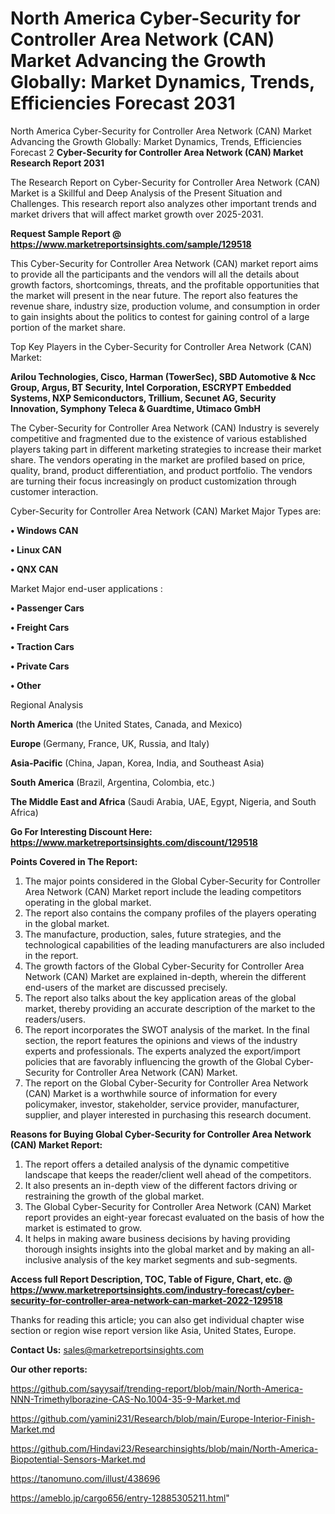 # North America Cyber-Security for Controller Area Network (CAN) Market Advancing the Growth Globally: Market Dynamics, Trends, Efficiencies Forecast 2031
North America Cyber-Security for Controller Area Network (CAN) Market Advancing the Growth Globally: Market Dynamics, Trends, Efficiencies Forecast 2
<strong>Cyber-Security for Controller Area Network (CAN) Market Research Report 2031</strong>

The Research Report on Cyber-Security for Controller Area Network (CAN) Market is a Skillful and Deep Analysis of the Present Situation and Challenges. This research report also analyzes other important trends and market drivers that will affect market growth over 2025-2031.

<strong>Request Sample Report @ <a href=https://www.marketreportsinsights.com/sample/129518>https://www.marketreportsinsights.com/sample/129518</a></strong>

This Cyber-Security for Controller Area Network (CAN) market report aims to provide all the participants and the vendors will all the details about growth factors, shortcomings, threats, and the profitable opportunities that the market will present in the near future. The report also features the revenue share, industry size, production volume, and consumption in order to gain insights about the politics to contest for gaining control of a large portion of the market share.

Top Key Players in the Cyber-Security for Controller Area Network (CAN) Market:

<strong>Arilou Technologies, Cisco, Harman (TowerSec), SBD Automotive & Ncc Group, Argus, BT Security, Intel Corporation, ESCRYPT Embedded Systems, NXP Semiconductors, Trillium, Secunet AG, Security Innovation, Symphony Teleca & Guardtime, Utimaco GmbH</strong>

The Cyber-Security for Controller Area Network (CAN) Industry is severely competitive and fragmented due to the existence of various established players taking part in different marketing strategies to increase their market share. The vendors operating in the market are profiled based on price, quality, brand, product differentiation, and product portfolio. The vendors are turning their focus increasingly on product customization through customer interaction.

Cyber-Security for Controller Area Network (CAN) Market Major Types are:

<strong>• Windows CAN

• Linux CAN

• QNX CAN</strong>

Market Major end-user applications :

<strong>• Passenger Cars

• Freight Cars

• Traction Cars

• Private Cars

• Other</strong>

Regional Analysis

</u><strong><b>North America</b></strong> (the United States, Canada, and Mexico)

<strong><b>Europe </b></strong>(Germany, France, UK, Russia, and Italy)

<strong><b>Asia-Pacific</b></strong> (China, Japan, Korea, India, and Southeast Asia)

<strong><b>South America</b></strong> (Brazil, Argentina, Colombia, etc.)

<strong><b>The Middle East and Africa</b></strong> (Saudi Arabia, UAE, Egypt, Nigeria, and South Africa)

<strong>Go For Interesting Discount Here: <a href=https://www.marketreportsinsights.com/discount/129518>https://www.marketreportsinsights.com/discount/129518</a></strong>

<strong>Points Covered in The Report:</strong>
<ol>
  <li>The major points considered in the Global Cyber-Security for Controller Area Network (CAN) Market report include the leading competitors operating in the global market.</li>
  <li>The report also contains the company profiles of the players operating in the global market.</li>
  <li>The manufacture, production, sales, future strategies, and the technological capabilities of the leading manufacturers are also included in the report.</li>
  <li>The growth factors of the Global Cyber-Security for Controller Area Network (CAN) Market are explained in-depth, wherein the different end-users of the market are discussed precisely.</li>
  <li>The report also talks about the key application areas of the global market, thereby providing an accurate description of the market to the readers/users.</li>
  <li>The report incorporates the SWOT analysis of the market. In the final section, the report features the opinions and views of the industry experts and professionals. The experts analyzed the export/import policies that are favorably influencing the growth of the Global Cyber-Security for Controller Area Network (CAN) Market.</li>
  <li>The report on the Global Cyber-Security for Controller Area Network (CAN) Market is a worthwhile source of information for every policymaker, investor, stakeholder, service provider, manufacturer, supplier, and player interested in purchasing this research document.</li>
</ol>
<strong>Reasons for Buying Global Cyber-Security for Controller Area Network (CAN) Market Report:</strong>

<ol>
  <li>The report offers a detailed analysis of the dynamic competitive landscape that keeps the reader/client well ahead of the competitors.</li>
  <li>It also presents an in-depth view of the different factors driving or restraining the growth of the global market.</li>
  <li>The Global Cyber-Security for Controller Area Network (CAN) Market report provides an eight-year forecast evaluated on the basis of how the market is estimated to grow.</li>
  <li>It helps in making aware business decisions by having providing thorough insights insights into the global market and by making an all-inclusive analysis of the key market segments and sub-segments.</li>
</ol>
<strong>Access full Report Description, TOC, Table of Figure, Chart, etc. @ <a href=https://www.marketreportsinsights.com/industry-forecast/cyber-security-for-controller-area-network-can-market-2022-129518>https://www.marketreportsinsights.com/industry-forecast/cyber-security-for-controller-area-network-can-market-2022-129518</a></strong>


Thanks for reading this article; you can also get individual chapter wise section or region wise report version like Asia, United States, Europe.

<strong>Contact Us:</strong>
sales@marketreportsinsights.com

<strong>Our other reports:</strong>

<a href=https://github.com/sayysaif/trending-report/blob/main/North-America-NNN-Trimethylborazine-CAS-No.1004-35-9-Market.md>https://github.com/sayysaif/trending-report/blob/main/North-America-NNN-Trimethylborazine-CAS-No.1004-35-9-Market.md</a>

<a href=https://github.com/yamini231/Research/blob/main/Europe-Interior-Finish-Market.md>https://github.com/yamini231/Research/blob/main/Europe-Interior-Finish-Market.md</a>

<a href=https://github.com/Hindavi23/Researchinsights/blob/main/North-America-Biopotential-Sensors-Market.md>https://github.com/Hindavi23/Researchinsights/blob/main/North-America-Biopotential-Sensors-Market.md</a>

<a href=https://tanomuno.com/illust/438696>https://tanomuno.com/illust/438696</a>

<a href=https://ameblo.jp/cargo656/entry-12885305211.html>https://ameblo.jp/cargo656/entry-12885305211.html</a>"
